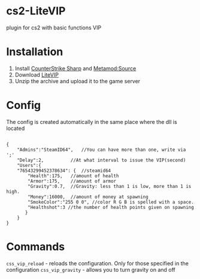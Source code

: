 # cs2-LiteVIP
plugin for cs2 with basic functions VIP

# Installation
1. Install [CounterStrike Sharp](https://github.com/roflmuffin/CounterStrikeSharp) and [Metamod:Source](https://www.sourcemm.net/downloads.php/?branch=master)
3. Download [LiteVIP](https://github.com/partiusfabaa/cs2-LiteVIP/releases)
4. Unzip the archive and upload it to the game server

# Config
The config is created automatically in the same place where the dll is located
```

{
    "Admins":"SteamID64", 	//You can have more than one, write via ';'
    "Delay":2, 			//At what interval to issue the VIP(second)
    "Users":{
	"76543299452378634": {	//steamid64
	    "Health":175,	//amount of health
	    "Armor":175,	//amount of armor
	    "Gravity":0.7,	//Gravity: less than 1 is low, more than 1 is high.
	    "Money":16000,	//amount of money at spawning
	    "SmokeColor":"255 0 0",	//color R G B is spelled with a space.
	    "Healthshot":3 //the number of health points given on spawning
       }
    }
}

```

# Commands
`css_vip_reload` - reloads the configuration. Only for those specified in the configuration
`css_vip_gravity` - allows you to turn gravity on and off
